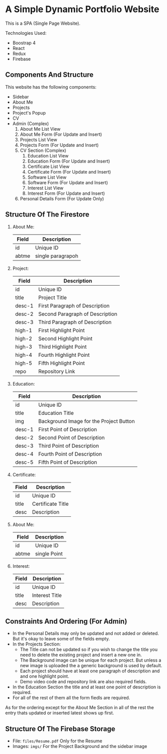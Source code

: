 # A Simple Dynamic Portfolio Website

This is a SPA (Single Page Website).

Technologies Used:
* Boostrap 4
* React 
* Redux
* Firebase

## Components And Structure

This website has the following components: 

* Sidebar
* About Me
* Projects
* Project's Popup
* CV
* Admin (Complex)
    1. About Me List View
    2. About Me Form (For Update and Insert)
    3. Projects List View
    4. Projects Form (For Update and Insert)
    5. CV Section (Complex)
        1. Education List View 
        2. Education Form (For Update and Insert)
        3. Certificate List View
        4. Certificate Form (For Update and Insert)
        5. Software List View
        6. Software Form (For Update and Insert)
        7. Interest List View
        8. Interest Form (For Update and Insert)
    6. Personal Details Form (For Update Only)

## Structure Of The Firestore

1. About Me: 

    | Field | Description       |
    | ----- | ----------------- |
    | id    | Unique ID         |
    | abtme | single paragrapoh |

2. Project: 

    | Field  | Description                     |
    | ------ | ------------------------------- |
    | id     | Unique ID                       | 
    | title  | Project Title                   |
    | desc-1 | First Paragraph of Description  |
    | desc-2 | Second Paragraph of Description |
    | desc-3 | Third Paragraph of Description  |
    | high-1 | First Highlight Point           |
    | high-2 | Second Highlight Point          |
    | high-3 | Third Highlight Point           |
    | high-4 | Fourth Highlight Point          |
    | high-5 | Fifth Highlight Point           |
    | repo   | Repository Link                 |

3. Education:

    | Field  | Description                             |
    | ------ | --------------------------------------- |
    | id     | Unique ID                               | 
    | title  | Education Title                         |
    | img    | Background Image for the Project Button |
    | desc-1 | First Point of Description              |
    | desc-2 | Second Point of Description             |
    | desc-3 | Third Point of Description              |
    | desc-4 | Fourth Point of Description             |
    | desc-5 | Fifth Point of Description              |

4. Certificate:

    | Field  | Description                     |
    | ------ | ------------------------------- |
    | id     | Unique ID                       | 
    | title  | Certificate Title               |
    | desc   | Description                     |

1. About Me: 

    | Field | Description      |
    | ----- | ---------------- |
    | id    | Unique ID        |
    | abtme | single Point     |

6. Interest:

    | Field  | Description                     |
    | ------ | ------------------------------- |
    | id     | Unique ID                       | 
    | title  | Interest Title                  |
    | desc   | Description                     |

## Constraints And Ordering (For Admin)

* In the Personal Details may only be updated and not added or deleted. But it's okay to leave some of the fields empty.
* In the Projects Section:
    - The Title can not be updated so if you wish to change the title you need to delete the existing project and insert a new one in.
    - The Background image can be unique for each project. But unless a new image is uploaded the a generic background is used by default.
    - Each project should have at least one paragraph of description and and one highlight point.
    - Demo video code and repository link are also required fields.
* In the Education Section the title and at least one point of description is required.
* For all of the rest of them all the form fiedls are required.

As for the ordering except for the About Me Section in all of the rest the entry thats updated or inserted latest shows up first.

## Structure Of The Firebase Storage

* File: ``` files/Resume.pdf ``` Only for the Resume
* Images: ``` imgs/ ``` For the Project Background and the sidebar image